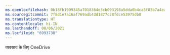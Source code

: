 ```yaml
---
ms.openlocfilehash: 0b18fb1999345a7018364e3cb093198a5dda0b4ca5f83b7a4eac63017b7aa44e
ms.sourcegitcommit: 7f8d1e7a16af769adb43d1877c28fdce53975db8
ms.translationtype: HT
ms.contentlocale: hi-IN
ms.lasthandoff: 08/06/2021
ms.locfileid: "6993738"
---
```

व्‍यवसाय के लिए OneDrive